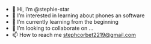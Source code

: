 - 👋 Hi, I’m @stephie-star
- 👀 I’m interested in learning about phones an software 
- 🌱 I’m currently learning from the beginning 
- 💞️ I’m looking to collaborate on ...
- 📫 How to reach me stephcorbet2219@gmail.com 

<!---
stephie-star/stephie-star is a ✨ special ✨ repository because its `README.md` (this file) appears on your GitHub profile.
You can click the Preview link to take a look at your changes.
--->
